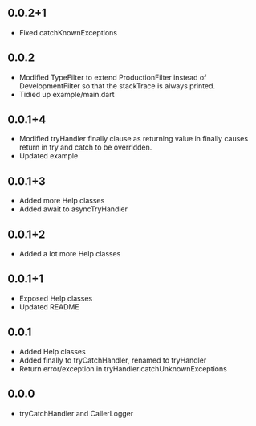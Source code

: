 ## 0.0.2+1

* Fixed catchKnownExceptions
## 0.0.2

* Modified TypeFilter to extend ProductionFilter instead of DevelopmentFilter so that the stackTrace is always printed.
* Tidied up example/main.dart

## 0.0.1+4

* Modified tryHandler finally clause as returning value in finally causes return in try and catch to be overridden. 
* Updated example

## 0.0.1+3

* Added more Help classes
* Added await to asyncTryHandler


## 0.0.1+2

* Added a lot more Help classes 

## 0.0.1+1

* Exposed Help classes
* Updated README

## 0.0.1

* Added Help classes
* Added finally to tryCatchHandler, renamed to tryHandler
* Return error/exception in tryHandler.catchUnknownExceptions

## 0.0.0

* tryCatchHandler and CallerLogger

